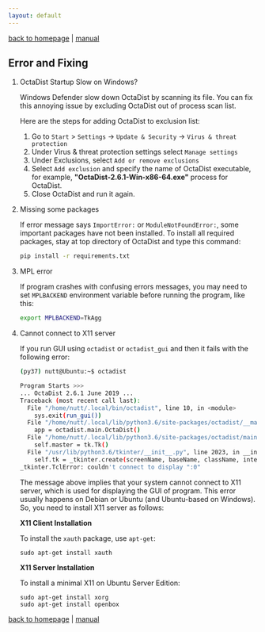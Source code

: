 ```yaml
---
layout: default
---
```

[back to homepage](./) | [manual](./manual.md)

## Error and Fixing

1. OctaDist Startup Slow on Windows? 

   Windows Defender slow down OctaDist by scanning its file.
   You can fix this annoying issue by excluding OctaDist out of process scan list.
   
   Here are the steps for adding OctaDist to exclusion list:

   1. Go to `Start` > `Settings` -> `Update & Security` -> `Virus & threat protection`
   2. Under Virus & threat protection settings select `Manage settings`
   3. Under Exclusions, select `Add or remove exclusions`
   4. Select `Add exclusion` and specify the name of OctaDist executable, for example, 
      **"OctaDist-2.6.1-Win-x86-64.exe"** process for OctaDist. 
   5. Close OctaDist and run it again.

2. Missing some packages

   If error message says `ImportError:` or `ModuleNotFoundError:`, some important packages have not been installed. 
   To install all required packages, stay at top directory of OctaDist and type this command:
   ```sh
   pip install -r requirements.txt
   ```

3. MPL error

   If program crashes with confusing errors messages, you may need to set `MPLBACKEND` environment variable 
   before running the program, like this:
   ```sh
   export MPLBACKEND=TkAgg
   ```
   
4. Cannot connect to X11 server

   If you run GUI using `octadist` or `octadist_gui` and then it fails with the following error:

   ```sh
   (py37) nutt@Ubuntu:~$ octadist
   
   Program Starts >>>
   ... OctaDist 2.6.1 June 2019 ...
   Traceback (most recent call last):
     File "/home/nutt/.local/bin/octadist", line 10, in <module>
       sys.exit(run_gui())
     File "/home/nutt/.local/lib/python3.6/site-packages/octadist/__main__.py", line 35, in run_gui
       app = octadist.main.OctaDist()
     File "/home/nutt/.local/lib/python3.6/site-packages/octadist/main.py", line 68, in __init__
       self.master = tk.Tk()
     File "/usr/lib/python3.6/tkinter/__init__.py", line 2023, in __init__
       self.tk = _tkinter.create(screenName, baseName, className, interactive, wantobjects, useTk, sync, use)
   _tkinter.TclError: couldn't connect to display ":0"
   ```

    The message above implies that your system cannot connect to X11 server, 
    which is used for displaying the GUI of program.
    This error usually happens on Debian or Ubuntu (and Ubuntu-based on Windows). 
    So, you need to install X11 server as follows: 
    
    **X11 Client Installation**

    To install the `xauth` package, use `apt-get`:
    ```
    sudo apt-get install xauth
    ```

    **X11 Server Installation**
    
    To install a minimal X11 on Ubuntu Server Edition:
    ```
    sudo apt-get install xorg
    sudo apt-get install openbox
    ```
    
[back to homepage](./) | [manual](./manual.md)
